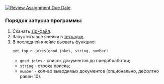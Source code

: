 [![Review Assignment Due Date](https://classroom.github.com/assets/deadline-readme-button-24ddc0f5d75046c5622901739e7c5dd533143b0c8e959d652212380cedb1ea36.svg)](https://classroom.github.com/a/d3wAyVs3)

### Порядок запуска программы:
1. Скачать [zip-файл](/jokes.zip).
2. Запустить все ячейки в [тетрадке](/hw1.ipynb).
3. В последней ячейке вызвать функцию:
   ```python
   get_top_n_jokes(good_jokes, string, number)
   ```
   * `good_jokes` - список документов до предобработки;
   * `string` - строка поиска;
   * `number` - кол-во выводимых документов (опционально, дефолтно равен 10).
